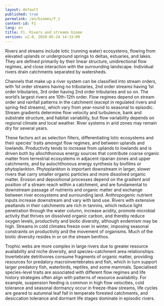 ```yaml
---
layout: default
published: true
permalink: /en/biomes/f_1
content-id: F1
lang: en
title: F1. Rivers and streams biome
version: v2.0, 2020-05-24 14:33:09
---
```


Rivers and streams include lotic (running water) ecosystems, flowing from elevated uplands or underground springs to deltas, estuaries, and lakes. They are defined primarily by their linear structure, unidirectional flow regimes, and close interaction with the surrounding landscape. Individual rivers drain catchments separated by watersheds. 

Channels that make up a river system can be classified into stream orders, with 1st order streams having no tributaries, 2nd order streams having 1st order tributaries, 3rd order having 2nd order tributaries and so on. The world’s largest rivers are 10th-12th order. Flow regimes depend on stream order and rainfall patterns in the catchment (except in regulated rivers and spring-fed streams), which vary from year-round to seasonal to episodic. Stream gradients determine flow velocity and turbulence, bank and substrate structure, and habitat variability, but flow variability depends on regional climate and local weather. River systems in arid zones may remain dry for several years. 

These factors act as selection filters, differentiating lotic ecosystems and their species’ traits amongst flow regimes, and between uplands and lowlands. Productivity tends to increase from uplands to lowlands and is driven both by allochthonous energy sources that contribute coarse organic matter from terrestrial ecosystems in adjacent riparian zones and upper catchments, and by autochthonous energy synthesis by biofilms or phytoplankton. Phytoplankton is important downstream in larger, slower rivers that carry smaller organic particles and more dissolved organic matter. Erosion and depositional processes depend on the gradient and position of a stream reach within a catchment, and are fundamental to downstream passage of nutrients and organic matter and exchange between river ecosystems and surrounding land. Anthropogenic nutrient inputs increase downstream and vary with land use. Rivers with extensive peatlands in their catchments are rich in tannins, which reduce light penetration through the water column, increase acidity, promote microbial activity that thrives on dissolved organic carbon, and thereby reduce oxygen levels, productivity and biotic diversity, although endemism may be high. Streams in cold climates freeze over in winter, imposing seasonal constraints on productivity and the movement of organisms. Much of the biotic diversity resides in or on the stream benthos. 

Trophic webs are more complex in large rivers due to greater resource availability and niche diversity, and species-catchment area relationships. Invertebrate detritivores consume fragments of organic matter, providing resources for predatory macroinvertebrates and fish, which in turn support larger predatory fish, waterbirds, reptiles, and some mammals. Specialised species-level traits are associated with different flow regimes and life history strategies often align with patterns of resource availability. For example, suspension feeding is common in high flow velocities, cold tolerance and seasonal dormancy occur in freeze-thaw streams, life cycles are geared to autumnal leaf fall in temperate forested catchments, and desiccation tolerance and dormant life stages dominate in episodic rivers. 
